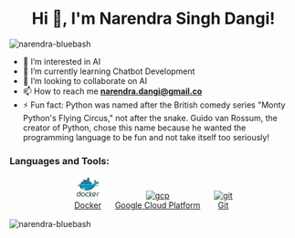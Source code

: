 <h1 align="center">Hi 👋, I'm Narendra Singh Dangi!</h1>
<p align="left"> <img src="https://komarev.com/ghpvc/?username=narendra-bluebash&label=Profile%20views&color=0e75b6&style=flat" alt="narendra-bluebash" /> </p>

- 👀 I’m interested in AI
- 🌱 I’m currently learning Chatbot Development
- 💞️ I’m looking to collaborate on AI
- 📫 How to reach me **narendra.dangi@gmail.co**
- ⚡ Fun fact:  Python was named after the British comedy series "Monty Python's Flying Circus," not after the snake. Guido van Rossum, the creator of Python, chose this name because he wanted the programming language to be fun and not take itself too seriously!

<h3 align="left">Languages and Tools:</h3>

<p align="left">


<div style="text-align: center;">
  <a href="https://www.docker.com/" target="_blank" rel="noreferrer" style="display: inline-block; text-align: center; margin: 0 10px;">
    <img src="https://raw.githubusercontent.com/devicons/devicon/master/icons/docker/docker-original-wordmark.svg" alt="docker" width="40" height="40"/><br>
    Docker
  </a>
  <a href="https://cloud.google.com" target="_blank" rel="noreferrer" style="display: inline-block; text-align: center; margin: 0 10px;">
    <img src="https://www.vectorlogo.zone/logos/google_cloud/google_cloud-icon.svg" alt="gcp" width="40" height="40"/><br>
    Google Cloud Platform
  </a>
  <a href="https://git-scm.com/" target="_blank" rel="noreferrer" style="display: inline-block; text-align: center; margin: 0 10px;">
    <img src="https://www.vectorlogo.zone/logos/git-scm/git-scm-icon.svg" alt="git" width="40" height="40"/><br>
    Git
  </a>
</div>



</p>


<p><img align="center" src="https://github-readme-stats.vercel.app/api/top-langs?username=narendra-bluebash&show_icons=true&locale=en&layout=compact" alt="narendra-bluebash" /></p>
